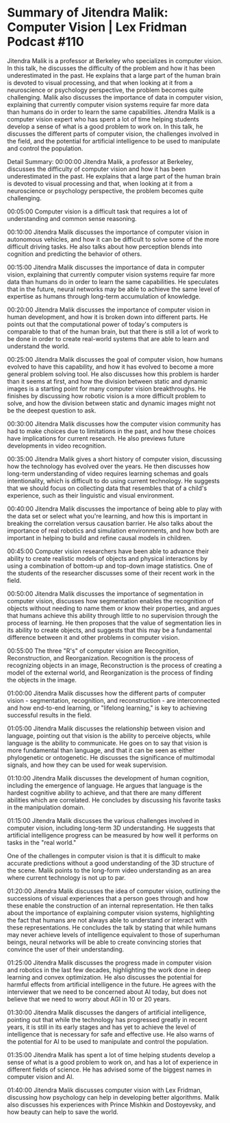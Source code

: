 # Summary of Jitendra Malik: Computer Vision | Lex Fridman Podcast #110

Jitendra Malik is a professor at Berkeley who specializes in computer vision. In this talk, he discusses the difficulty of the problem and how it has been underestimated in the past. He explains that a large part of the human brain is devoted to visual processing, and that when looking at it from a neuroscience or psychology perspective, the problem becomes quite challenging. Malik also discusses the importance of data in computer vision, explaining that currently computer vision systems require far more data than humans do in order to learn the same capabilities.
Jitendra Malik is a computer vision expert who has spent a lot of time helping students develop a sense of what is a good problem to work on. In this talk, he discusses the different parts of computer vision, the challenges involved in the field, and the potential for artificial intelligence to be used to manipulate and control the population.

Detail Summary: 
00:00:00
Jitendra Malik, a professor at Berkeley, discusses the difficulty of computer vision and how it has been underestimated in the past. He explains that a large part of the human brain is devoted to visual processing and that, when looking at it from a neuroscience or psychology perspective, the problem becomes quite challenging.

00:05:00
Computer vision is a difficult task that requires a lot of understanding and common sense reasoning.

00:10:00
Jitendra Malik discusses the importance of computer vision in autonomous vehicles, and how it can be difficult to solve some of the more difficult driving tasks. He also talks about how perception blends into cognition and predicting the behavior of others.

00:15:00
Jitendra Malik discusses the importance of data in computer vision, explaining that currently computer vision systems require far more data than humans do in order to learn the same capabilities. He speculates that in the future, neural networks may be able to achieve the same level of expertise as humans through long-term accumulation of knowledge.

00:20:00
Jitendra Malik discusses the importance of computer vision in human development, and how it is broken down into different parts. He points out that the computational power of today's computers is comparable to that of the human brain, but that there is still a lot of work to be done in order to create real-world systems that are able to learn and understand the world.

00:25:00
Jitendra Malik discusses the goal of computer vision, how humans evolved to have this capability, and how it has evolved to become a more general problem solving tool. He also discusses how this problem is harder than it seems at first, and how the division between static and dynamic images is a starting point for many computer vision breakthroughs. He finishes by discussing how robotic vision is a more difficult problem to solve, and how the division between static and dynamic images might not be the deepest question to ask.

00:30:00
Jitendra Malik discusses how the computer vision community has had to make choices due to limitations in the past, and how these choices have implications for current research. He also previews future developments in video recognition.

00:35:00
Jitendra Malik gives a short history of computer vision, discussing how the technology has evolved over the years. He then discusses how long-term understanding of video requires learning schemas and goals intentionality, which is difficult to do using current technology. He suggests that we should focus on collecting data that resembles that of a child's experience, such as their linguistic and visual environment.

00:40:00
Jitendra Malik discusses the importance of being able to play with the data set or select what you're learning, and how this is important in breaking the correlation versus causation barrier. He also talks about the importance of real robotics and simulation environments, and how both are important in helping to build and refine causal models in children.

00:45:00
Computer vision researchers have been able to advance their ability to create realistic models of objects and physical interactions by using a combination of bottom-up and top-down image statistics. One of the students of the researcher discusses some of their recent work in the field.

00:50:00
Jitendra Malik discusses the importance of segmentation in computer vision, discusses how segmentation enables the recognition of objects without needing to name them or know their properties, and argues that humans achieve this ability through little to no supervision through the process of learning. He then proposes that the value of segmentation lies in its ability to create objects, and suggests that this may be a fundamental difference between it and other problems in computer vision.

00:55:00
The three "R's" of computer vision are Recognition, Reconstruction, and Reorganization. Recognition is the process of recognizing objects in an image, Reconstruction is the process of creating a model of the external world, and Reorganization is the process of finding the objects in the image.

01:00:00
Jitendra Malik discusses how the different parts of computer vision - segmentation, recognition, and reconstruction - are interconnected and how end-to-end learning, or "lifelong learning," is key to achieving successful results in the field.

01:05:00
Jitendra Malik discusses the relationship between vision and language, pointing out that vision is the ability to perceive objects, while language is the ability to communicate. He goes on to say that vision is more fundamental than language, and that it can be seen as either phylogenetic or ontogenetic. He discusses the significance of multimodal signals, and how they can be used for weak supervision.

01:10:00
Jitendra Malik discusses the development of human cognition, including the emergence of language. He argues that language is the hardest cognitive ability to achieve, and that there are many different abilities which are correlated. He concludes by discussing his favorite tasks in the manipulation domain.

01:15:00
Jitendra Malik discusses the various challenges involved in computer vision, including long-term 3D understanding. He suggests that artificial intelligence progress can be measured by how well it performs on tasks in the "real world."

One of the challenges in computer vision is that it is difficult to make accurate predictions without a good understanding of the 3D structure of the scene. Malik points to the long-form video understanding as an area where current technology is not up to par.

01:20:00
Jitendra Malik discusses the idea of computer vision, outlining the successions of visual experiences that a person goes through and how these enable the construction of an internal representation. He then talks about the importance of explaining computer vision systems, highlighting the fact that humans are not always able to understand or interact with these representations. He concludes the talk by stating that while humans may never achieve levels of intelligence equivalent to those of superhuman beings, neural networks will be able to create convincing stories that convince the user of their understanding.

01:25:00
Jitendra Malik discusses the progress made in computer vision and robotics in the last few decades, highlighting the work done in deep learning and convex optimization. He also discusses the potential for harmful effects from artificial intelligence in the future. He agrees with the interviewer that we need to be concerned about AI today, but does not believe that we need to worry about AGI in 10 or 20 years.

01:30:00
Jitendra Malik discusses the dangers of artificial intelligence, pointing out that while the technology has progressed greatly in recent years, it is still in its early stages and has yet to achieve the level of intelligence that is necessary for safe and effective use. He also warns of the potential for AI to be used to manipulate and control the population.

01:35:00
Jitendra Malik has spent a lot of time helping students develop a sense of what is a good problem to work on, and has a lot of experience in different fields of science. He has advised some of the biggest names in computer vision and AI.

01:40:00
Jitendra Malik discusses computer vision with Lex Fridman, discussing how psychology can help in developing better algorithms. Malik also discusses his experiences with Prince Mishkin and Dostoyevsky, and how beauty can help to save the world.

